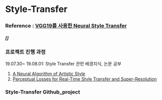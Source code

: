 # Style-Transfer

### Reference : [VGG19를 사용한 Neural Style Transfer](https://tykimos.github.io/2018/10/10/Neural_Style_Transfer_with_OpenCV/)

##### []

### 프로젝트 진행 과정 

19.07.30~ 19.08.01: Style Transfer 관련 배경지식, 논문 공부
1. [A Neural Algorithm of Artistic Style](https://arxiv.org/abs/1508.06576)
2. [Perceptual Losses for Real-Time Style Transfer and Super-Resolution](https://cs.stanford.edu/people/jcjohns/eccv16/)

### Style-Transfer Github_project
